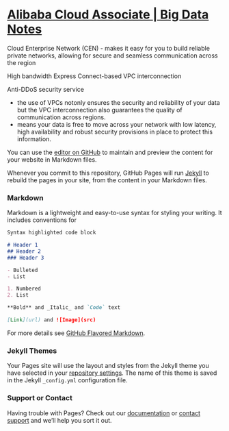 # [Alibaba Cloud Associate | Big Data Notes](https://atulkamble.github.io/AlibabaCloudAssociateBigData/)

Cloud Enterprise Network (CEN) - makes it easy for you to build reliable private networks, allowing for secure and seamless communication across the region

High bandwidth Express Connect-based VPC interconnection

Anti-DDoS security service 
- the use of VPCs notonly ensures the security and reliability of your data but the VPC interconnection also guarantees the quality of communication across regions. 
- means your data is free to move across your network with low latency, high availability and robust security provisions in place to protect this information.

You can use the [editor on GitHub](https://github.com/atulkamble/AlibabaCloudAssociateBigData/edit/master/README.md) to maintain and preview the content for your website in Markdown files.

Whenever you commit to this repository, GitHub Pages will run [Jekyll](https://jekyllrb.com/) to rebuild the pages in your site, from the content in your Markdown files.

### Markdown

Markdown is a lightweight and easy-to-use syntax for styling your writing. It includes conventions for

```markdown
Syntax highlighted code block

# Header 1
## Header 2
### Header 3

- Bulleted
- List

1. Numbered
2. List

**Bold** and _Italic_ and `Code` text

[Link](url) and ![Image](src)
```

For more details see [GitHub Flavored Markdown](https://guides.github.com/features/mastering-markdown/).

### Jekyll Themes

Your Pages site will use the layout and styles from the Jekyll theme you have selected in your [repository settings](https://github.com/atulkamble/AlibabaCloudAssociateBigData/settings). The name of this theme is saved in the Jekyll `_config.yml` configuration file.

### Support or Contact

Having trouble with Pages? Check out our [documentation](https://docs.github.com/categories/github-pages-basics/) or [contact support](https://github.com/contact) and we’ll help you sort it out.
